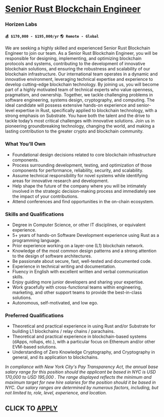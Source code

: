 # [Senior Rust Blockchain Engineer](https://www.remotewlb.com/apply/senior-rust-blockchain-engineer)  
### Horizen Labs  
#### `💰 $170,000 - $195,000/yr` `🌎 Remote - Global`  

We are seeking a highly skilled and experienced Senior Rust Blockchain Engineer to join our team. As a Senior Rust Blockchain Engineer, you will be responsible for designing, implementing, and optimizing blockchain protocols and systems, contributing to the development of innovative blockchain solutions, and ensuring the robustness and scalability of our blockchain infrastructure. Our international team operates in a dynamic and innovative environment, leveraging technical expertise and experience to develop cutting-edge blockchain technology. By joining us, you will become part of a highly motivated team of technical experts who value openness, pragmatism, and ownership. Together, we tackle challenging problems in software engineering, systems design, cryptography, and computing. The ideal candidate will possess extensive hands-on experience and senior-level expertise in Rust, specifically applied to blockchain technology, with a strong emphasis on Substrate. You have both the talent
and the drive to tackle today’s most critical challenges with innovative solutions. Join us in pioneering groundbreaking technology, changing the world, and making a lasting contribution to the greater crypto and blockchain community.  
  

### **What You’ll Own**

  * Foundational design decisions related to core blockchain infrastructure components.
  * Process surrounding development, testing, and optimization of those components for performance, reliability, security, and scalability.
  * Assume technical responsibility for novel systems while identifying areas for innovative research and development. 
  * Help shape the future of the company where you will be intimately involved in the strategic decision-making process and immediately see the impact of your contributions.
  * Attend conferences and find opportunities in the on-chain ecosystem.

### **Skills and Qualifications**

  * Degree in Computer Science, or other IT disciplines, or equivalent experience.
  * 5+ years of hands-on Software Development experience using Rust as a programming language.
  * Prior experience working on a layer-one (L1) blockchain network.
  * Knowledge of the most common design patterns and a strong attention to the design of software architectures.
  * Be passionate about secure, fast, well-tested and documented code. 
  * Experience in technical writing and documentation.
  * Fluency in English with excellent written and verbal communication skills.
  * Enjoy guiding more junior developers and sharing your expertise. 
  * Work gracefully with cross-functional teams within engineering, marketing, and other support teams to provide the best-in-class solutions.
  * Autonomous, self-motivated, and low ego.

### **Preferred Qualifications**

  * Theoretical and practical experience in using Rust and/or Substrate for building L1 blockchains / relay chains / parachains. 
  * Theoretical and practical experience in blockchain-based systems (dApps, rollups, etc.), with a particular focus on Ethereum and/or other EVM-based solutions.
  * Understanding of Zero Knowledge Cryptography, and Cryptography in general, and its application to blockchains.

_In compliance with New York City's Pay Transparency Act, the annual base salary range for this position should the applicant be based in NYC is USD_ _170,000_ _to USD_ _195,000_ _. The range displayed reflects the minimum and maximum target for new hire salaries for the position should it be based in NYC. Our salary ranges are determined by numerous factors, including, but not limited to, role, level, experience, and location._

  
## CLICK TO [APPLY](https://www.remotewlb.com/apply/senior-rust-blockchain-engineer)

